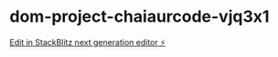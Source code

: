# dom-project-chaiaurcode-vjq3x1

[Edit in StackBlitz next generation editor ⚡️](https://stackblitz.com/~/github.com/addynoven/dom-project-chaiaurcode-vjq3x1)